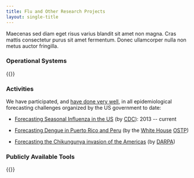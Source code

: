 ```yaml
---
title: Flu and Other Research Projects
layout: single-title
---
```


Maecenas sed diam eget risus varius blandit sit amet non magna. Cras mattis consectetur purus sit amet fermentum. Donec ullamcorper nulla non metus auctor fringilla.


### Operational Systems

{{<systems>}}

### Activities

We have participated, and [have done very well](http://www.cs.cmu.edu/~roni/CDC%20Flu%20Challenge%202014-2018%20Results.pdf), in all epidemiological forecasting challenges organized by the US government to date:

<!--            : 2013--2014, 2014--2015 (winner),
    <a target="_blank" rel="noopener" href="https://www.cdc.gov/flu/spotlights/flu-activity-forecasts-2016-2017.htm">2015--2016 (winner)</a>
    ,
    <a target="_blank" rel="noopener" href="https://predict.phiresearchlab.org/post/57f3f440123b0f563ece2576">2016--2017 (winner)</a>
    <a target="_blank" rel="noopener" href="https://www.cdc.gov/flu/weekly/flusight/index.html#nav-group-aeff9">2017--2018 (winner)</a>-->
- [Forecasting Seasonal Influenza in the US](https://www.cdc.gov/flu/weekly/flusight/) (by [CDC](https://www.cdc.gov)): 2013 -- current
- [Forecasting Dengue in Puerto Rico and Peru](https://predict.cdc.gov/post/5a4fcc3e2c1b1669c22aa261) (by the [White House](https://www.whitehouse.gov/) [OSTP](https://www.whitehouse.gov/administration/eop/ostp))

- [Forecasting the Chikungunya invasion of the Americas](https://www.innocentive.com/ar/challenge/9933617") (by [DARPA](http://www.darpa.mil/))


### Publicly Available Tools

{{<tools>}}